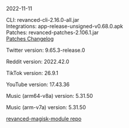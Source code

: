 2022-11-11
  
CLI: revanced-cli-2.16.0-all.jar  
Integrations: app-release-unsigned-v0.68.0.apk  
Patches: revanced-patches-2.106.1.jar  
[Patches Changelog](https://github.com/revanced/revanced-patches/releases/tag/v2.106.1)  

Twitter version: 9.65.3-release.0  

Reddit version: 2022.42.0  

TikTok version: 26.9.1  

YouTube version: 17.43.36  

Music (arm64-v8a) version: 5.31.50  

Music (arm-v7a) version: 5.31.50  

[revanced-magisk-module repo](https://github.com/j-hc/revanced-magisk-module)
